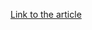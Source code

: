 [Link to the article](https://securitylabs.datadoghq.com/articles/attackers-deploying-new-tactics-in-campaign-targeting-exposed-docker-apis/)
